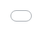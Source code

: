 ```yaml
---
layout: post
title: "전 아역 배우가 비밀리에 녹화한 영상으로 전 여자친구를 협박했다."
author: "undefined"
thumbnail: "https://www.allkpop.com/upload/2021/02/content/041327/thumb/1612463238-sbs-0-0-screenshot.png"
tags: 
---
```



![image](https://www.allkpop.com/upload/2021/02/content/041327/1612463238-sbs-0-0-screenshot.png)

아역배우 출신으로 승마 국가대표 출신 김 모 씨가 비밀리에 녹음한 동영상과 사진으로 전 여자친구를 협박한 혐의를 받고 있는 것으로 알려졌다.

전 아역 배우가 몰래 찍은 사진과 동영상을 보내 전 여자친구를 협박했다. 그는 자신의 행동을 인정하면서도 그것이 농담이었다고 말했다.

![image](https://www.allkpop.com/upload/2021/02/content/041409/1612465754-sbs-0-40-screenshot.png)

![image](https://www.allkpop.com/upload/2021/02/content/041409/1612465756-sbs-0-53-screenshot.png)

지난 2월 4일 SBS 8시 뉴스 보도에 따르면 아시안게임 3회 국가대표 승마 선수로 출전한 전 아역배우는 "가족과 친구들에게 내용을 보내겠다"며 전 여자친구를 계속 괴롭혔다. 그 여성들은 스스로 목숨을 끊으려 할 정도로 극도로 스트레스를 받았다.

![image](https://www.allkpop.com/upload/2021/02/content/041409/1612465740-sbs-0-29-screenshot.png)

![image](https://www.allkpop.com/upload/2021/02/content/041409/1612465743-sbs-0-34-screenshot.png)

![image](https://www.allkpop.com/upload/2021/02/content/041409/1612465750-sbs-1-7-screenshot.png)

공개된 문자 메시지에서 전 아역배우는 전 여자친구에게 당장 집 밖으로 나와달라고 부탁하고, 그만하라고 애원할 때 돈을 요구하곤 했다.

그러나 김 씨는 SBS 기자와의 통화에서 "우리는 단지 서로 농담한 것뿐이다. 만약 내가 어떤 악의적인 의도가 있었다면, 다른 사람들에게 사진을 보냈을 거야. 그녀(피해자)에게 보내지 않았을 것이다. 나는 그녀의 집에 가서 다시 관계를 시작하려고 했을 뿐이라고 말했다.


<div class="video_wrapper" style="padding-top: 56.25%;">
    <iframe width="100%" height="100%" src="//www.youtube.com/embed/RUPsIDL94jk" frameborder="0" allowfullscreen="" style="position: absolute; top: 0px; left: 0px; width: 100%; height: 100%;"></iframe>
</div>
